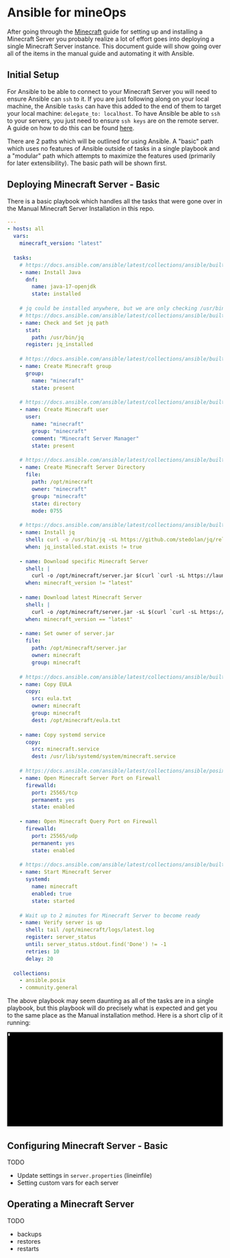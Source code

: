 # Ansible for mineOps

After going through the [Minecraft](../Minecraft) guide for setting up and installing a Minecraft Server you probably realize a lot of effort goes into deploying a single Minecraft Server instance. This document guide will show going over all of the items in the manual guide and automating it with Ansible.

## Initial Setup

For Ansible to be able to connect to your Minecraft Server you will need to ensure Ansible can `ssh` to it. If you are just following along on your local machine, the Ansible `tasks` can have this added to the end of them to target your local machine: `delegate_to: localhost`. To have Ansible be able to `ssh` to your servers, you just need to ensure `ssh keys` are on the remote server. A guide on how to do this can be found [here](https://www.cyberciti.biz/faq/how-to-set-up-ssh-keys-on-linux-unix/).

There are 2 paths which will be outlined for using Ansible. A "basic" path which uses no features of Ansible outside of tasks in a single playbook and a "modular" path which attempts to maximize the features used (primarily for later extensibility). The basic path will be shown first.

## Deploying Minecraft Server - Basic

There is a basic playbook which handles all the tasks that were gone over in the Manual Minecraft Server Installation in this repo.

```yaml
---
- hosts: all
  vars:
    minecraft_version: "latest"

  tasks:
    # https://docs.ansible.com/ansible/latest/collections/ansible/builtin/dnf_module.html
    - name: Install Java
      dnf:
        name: java-17-openjdk
        state: installed

    # jq could be installed anywhere, but we are only checking /usr/bin/
    # https://docs.ansible.com/ansible/latest/collections/ansible/builtin/stat_module.html
    - name: Check and Set jq path
      stat: 
        path: /usr/bin/jq
      register: jq_installed

    # https://docs.ansible.com/ansible/latest/collections/ansible/builtin/group_module.html
    - name: Create Minecraft group
      group:
        name: "minecraft"
        state: present

    # https://docs.ansible.com/ansible/latest/collections/ansible/builtin/user_module.html
    - name: Create Minecraft user
      user:
        name: "minecraft"
        group: "minecraft"
        comment: "Minecraft Server Manager"
        state: present

    # https://docs.ansible.com/ansible/latest/collections/ansible/builtin/file_module.html
    - name: Create Minecraft Server Directory
      file: 
        path: /opt/minecraft
        owner: "minecraft"
        group: "minecraft"
        state: directory
        mode: 0755

    # https://docs.ansible.com/ansible/latest/collections/ansible/builtin/shell_module.html
    - name: Install jq
      shell: curl -o /usr/bin/jq -sL https://github.com/stedolan/jq/releases/download/jq-1.6/jq-linux64 && chmod +x /usr/bin/jq
      when: jq_installed.stat.exists != true

    - name: Download specific Minecraft Server
      shell: |
        curl -o /opt/minecraft/server.jar $(curl `curl -sL https://launchermeta.mojang.com/mc/game/version_manifest.json | jq -r '.versions[] | select (.id == "{{ minecraft_version }}") | .url'` | jq -r '.downloads.server.url')
      when: minecraft_version != "latest"

    - name: Download latest Minecraft Server
      shell: |
        curl -o /opt/minecraft/server.jar -sL $(curl `curl -sL https://launchermeta.mojang.com/mc/game/version_manifest.json | jq -r '.latest.release as $release | .versions[] | select(.id == $release) | .url'` | jq -r '.downloads.server.url')
      when: minecraft_version == "latest"

    - name: Set owner of server.jar
      file:
        path: /opt/minecraft/server.jar
        owner: minecraft
        group: minecraft

    # https://docs.ansible.com/ansible/latest/collections/ansible/builtin/copy_module.html
    - name: Copy EULA
      copy:
        src: eula.txt
        owner: minecraft
        group: minecraft
        dest: /opt/minecraft/eula.txt

    - name: Copy systemd service
      copy:
        src: minecraft.service
        dest: /usr/lib/systemd/system/minecraft.service

    # https://docs.ansible.com/ansible/latest/collections/ansible/posix/firewalld_module.html
    - name: Open Minecraft Server Port on Firewall
      firewalld:
        port: 25565/tcp
        permanent: yes
        state: enabled

    - name: Open Minecraft Query Port on Firewall
      firewalld:
        port: 25565/udp
        permanent: yes
        state: enabled

    # https://docs.ansible.com/ansible/latest/collections/ansible/builtin/systemd_module.html
    - name: Start Minecraft Server
      systemd:
        name: minecraft
        enabled: true
        state: started

    # Wait up to 2 minutes for Minecraft Server to become ready
    - name: Verify server is up
      shell: tail /opt/minecraft/logs/latest.log
      register: server_status
      until: server_status.stdout.find('Done') != -1
      retries: 10
      delay: 20

  collections:
    - ansible.posix
    - community.general
```

The above playbook may seem daunting as all of the tasks are in a single playbook, but this playbook will do precisely what is expected and get you to the same place as the Manual installation method. Here is a short clip of it running:

![asciicast](./mineops-ansible-basic.gif)

## Configuring Minecraft Server - Basic

TODO
- Update settings in `server.properties` (lineinfile)
- Setting custom vars for each server

## Operating a Minecraft Server

TODO
- backups
- restores
- restarts
